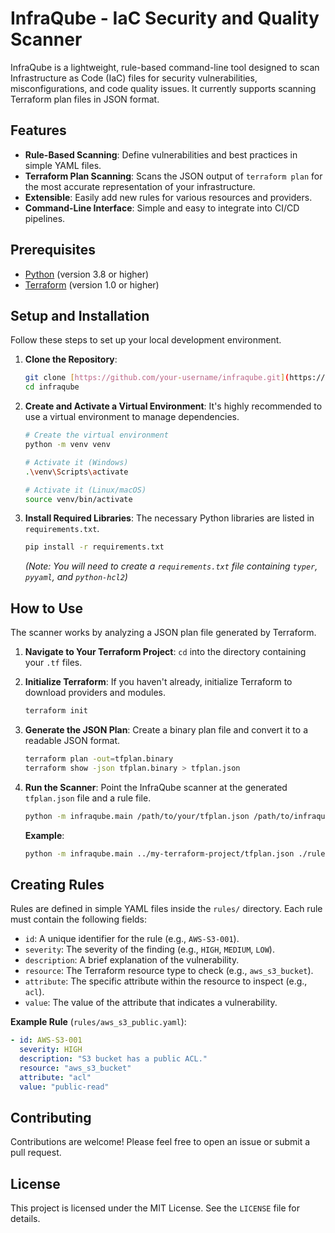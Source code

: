 # InfraQube - IaC Security and Quality Scanner

InfraQube is a lightweight, rule-based command-line tool designed to scan Infrastructure as Code (IaC) files for security vulnerabilities, misconfigurations, and code quality issues. It currently supports scanning Terraform plan files in JSON format.

##  Features

* **Rule-Based Scanning**: Define vulnerabilities and best practices in simple YAML files.
* **Terraform Plan Scanning**: Scans the JSON output of `terraform plan` for the most accurate representation of your infrastructure.
* **Extensible**: Easily add new rules for various resources and providers.
* **Command-Line Interface**: Simple and easy to integrate into CI/CD pipelines.

##  Prerequisites

* [Python](https://www.python.org/downloads/) (version 3.8 or higher)
* [Terraform](https://developer.hashicorp.com/terraform/downloads) (version 1.0 or higher)

##  Setup and Installation

Follow these steps to set up your local development environment.

1.  **Clone the Repository**:
    ```bash
    git clone [https://github.com/your-username/infraqube.git](https://github.com/your-username/infraqube.git)
    cd infraqube
    ```

2.  **Create and Activate a Virtual Environment**:
    It's highly recommended to use a virtual environment to manage dependencies.
    ```bash
    # Create the virtual environment
    python -m venv venv

    # Activate it (Windows)
    .\venv\Scripts\activate

    # Activate it (Linux/macOS)
    source venv/bin/activate
    ```

3.  **Install Required Libraries**:
    The necessary Python libraries are listed in `requirements.txt`.
    ```bash
    pip install -r requirements.txt
    ```
    *(Note: You will need to create a `requirements.txt` file containing `typer`, `pyyaml`, and `python-hcl2`)*

##  How to Use

The scanner works by analyzing a JSON plan file generated by Terraform.

1.  **Navigate to Your Terraform Project**:
    `cd` into the directory containing your `.tf` files.

2.  **Initialize Terraform**:
    If you haven't already, initialize Terraform to download providers and modules.
    ```bash
    terraform init
    ```

3.  **Generate the JSON Plan**:
    Create a binary plan file and convert it to a readable JSON format.
    ```bash
    terraform plan -out=tfplan.binary
    terraform show -json tfplan.binary > tfplan.json
    ```

4.  **Run the Scanner**:
    Point the InfraQube scanner at the generated `tfplan.json` file and a rule file.
    ```bash
    python -m infraqube.main /path/to/your/tfplan.json /path/to/infraqube/rules/your_rule.yaml
    ```
    **Example**:
    ```bash
    python -m infraqube.main ../my-terraform-project/tfplan.json ./rules/aws_s3_public.yaml
    ```

##  Creating Rules

Rules are defined in simple YAML files inside the `rules/` directory. Each rule must contain the following fields:
* `id`: A unique identifier for the rule (e.g., `AWS-S3-001`).
* `severity`: The severity of the finding (e.g., `HIGH`, `MEDIUM`, `LOW`).
* `description`: A brief explanation of the vulnerability.
* `resource`: The Terraform resource type to check (e.g., `aws_s3_bucket`).
* `attribute`: The specific attribute within the resource to inspect (e.g., `acl`).
* `value`: The value of the attribute that indicates a vulnerability.

**Example Rule** (`rules/aws_s3_public.yaml`):
```yaml
- id: AWS-S3-001
  severity: HIGH
  description: "S3 bucket has a public ACL."
  resource: "aws_s3_bucket"
  attribute: "acl"
  value: "public-read"
```

##  Contributing

Contributions are welcome! Please feel free to open an issue or submit a pull request.

##  License

This project is licensed under the MIT License. See the `LICENSE` file for details.
